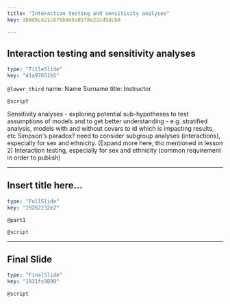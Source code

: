 ```yaml
---
title: "Interaction testing and sensitivity analyses"
key: db8d5c421cb76b9e5a85f8e22cd5dcb0

---
```

## Interaction testing and sensitivity analyses

```yaml
type: "TitleSlide"
key: "41a97651b5"
```

`@lower_third`
name: Name Surname
title: Instructor


`@script`

Sensitivity analyses
    - exploring potential sub-hypotheses to test assumptions of models and to
    get better understanding
    - e.g. stratified analysis, models with and without covars to id which is
    impacting results, etc
Simpson's paradox? need to consider subgroup analyses (interactions), especially
for sex and ethnicity. (Expand more here, tho mentioned in lesson 2)
Interaction testing, especially for sex and ethnicity (common requirement in order
to publish)


---
## Insert title here...

```yaml
type: "FullSlide"
key: "19262232e2"
```

`@part1`



`@script`



---
## Final Slide

```yaml
type: "FinalSlide"
key: "1931fc9890"
```

`@script`


